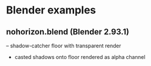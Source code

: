 # Blender examples

## nohorizon.blend (Blender 2.93.1)
– shadow-catcher floor with transparent render 
- casted shadows onto floor rendered as alpha channel
